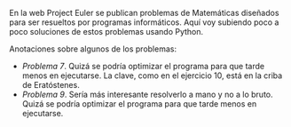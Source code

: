 En la web Project Euler se publican problemas de Matemáticas diseñados para ser resueltos por programas informáticos. Aquí voy subiendo poco a poco soluciones de estos problemas usando Python.

Anotaciones sobre algunos de los problemas:
- *Problema 7*. Quizá se podría optimizar el programa para que tarde menos en ejecutarse. La clave, como en el ejercicio 10, está en la criba de Eratóstenes.
- *Problema 9*. Sería más interesante resolverlo a mano y no a lo bruto. Quizá se podría optimizar el programa para que tarde menos en ejecutarse.